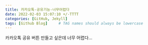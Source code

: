 ```yaml
---
title: 카카오톡-공유기능-너무어렵다
date: 2022-02-03 15:07:10 +/-TTTT
categories: [GitHub, Jekyll]
tags: [Github Blog]     # TAG names should always be lowercase
---
```

카카오톡 공유 버튼 만들고 싶은데 너무 어렵다...